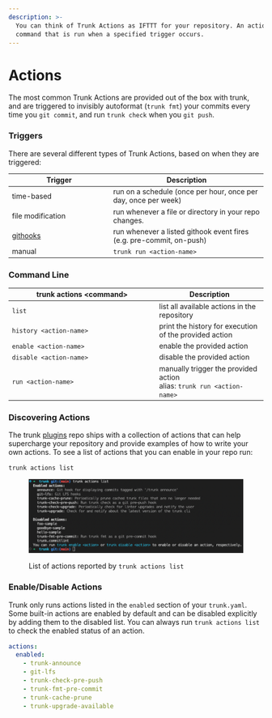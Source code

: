 ```yaml
---
description: >-
  You can think of Trunk Actions as IFTTT for your repository. An action is a
  command that is run when a specified trigger occurs.
---
```


# Actions

The most common Trunk Actions are provided out of the box with trunk, and are triggered to invisibly autoformat (`trunk fmt`) your commits every time you `git commit`, and run `trunk check` when you `git push`.

### Triggers

There are several different types of Trunk Actions, based on when they are triggered:

<table><thead><tr><th width="186">Trigger</th><th>Description</th></tr></thead><tbody><tr><td>time-based</td><td>run on a schedule (once per hour, once per day, once per week)</td></tr><tr><td>file modification</td><td>run whenever a file or directory in your repo changes.</td></tr><tr><td><a href="git-hooks.md">githooks</a></td><td>run whenever a listed githook event fires (e.g. pre-commit, on-push)</td></tr><tr><td>manual</td><td><code>trunk run &#x3C;action-name></code></td></tr></tbody></table>

### **Command Line**

<table><thead><tr><th width="276.757174392936">trunk actions &#x3C;command></th><th>Description</th></tr></thead><tbody><tr><td><code>list</code></td><td>list all available actions in the repository</td></tr><tr><td><code>history &#x3C;action-name></code></td><td>print the history for execution of the provided action</td></tr><tr><td><code>enable &#x3C;action-name></code></td><td>enable the provided action</td></tr><tr><td><code>disable &#x3C;action-name></code></td><td>disable the provided action</td></tr><tr><td><code>run &#x3C;action-name></code></td><td>manually trigger the provided action<br>alias: <code>trunk run &#x3C;action-name></code></td></tr></tbody></table>

### Discovering Actions

The trunk [plugins](https://github.com/trunk-io/plugins) repo ships with a collection of actions that can help supercharge your repository and provide examples of how to write your own actions. To see a list of actions that you can enable in your repo run:

```bash
trunk actions list
```

<figure><img src="../../.gitbook/assets/image (8).png" alt=""><figcaption><p>List of actions reported by <code>trunk actions list</code></p></figcaption></figure>

### Enable/Disable Actions

Trunk only runs actions listed in the `enabled` section of your `trunk.yaml`. Some built-in actions are enabled by default and can be disabled explicitly by adding them to the disabled list. You can always run `trunk actions list` to check the enabled status of an action.

```yaml
actions:
  enabled:
    - trunk-announce
    - git-lfs
    - trunk-check-pre-push
    - trunk-fmt-pre-commit
    - trunk-cache-prune
    - trunk-upgrade-available
```
